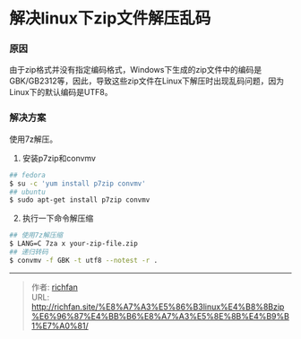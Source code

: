 # 解决linux下zip文件解压乱码

### 原因
由于zip格式并没有指定编码格式，Windows下生成的zip文件中的编码是GBK/GB2312等，因此，导致这些zip文件在Linux下解压时出现乱码问题，因为Linux下的默认编码是UTF8。

<!--more-->

### 解决方案
使用7z解压。

1. 安装p7zip和convmv
```bash
## fedora
$ su -c 'yum install p7zip convmv'
## ubuntu
$ sudo apt-get install p7zip convmv
```

2. 执行一下命令解压缩
```bash
## 使用7z解压缩
$ LANG=C 7za x your-zip-file.zip
## 递归转码
$ convmv -f GBK -t utf8 --notest -r .
```


---

> 作者: [richfan](https://richfan.site/)  
> URL: http://richfan.site/%E8%A7%A3%E5%86%B3linux%E4%B8%8Bzip%E6%96%87%E4%BB%B6%E8%A7%A3%E5%8E%8B%E4%B9%B1%E7%A0%81/  

